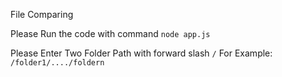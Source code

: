 File Comparing

Please Run the code with command `node app.js`

Please Enter Two Folder Path with forward slash `/`
For Example: `/folder1/..../foldern`
